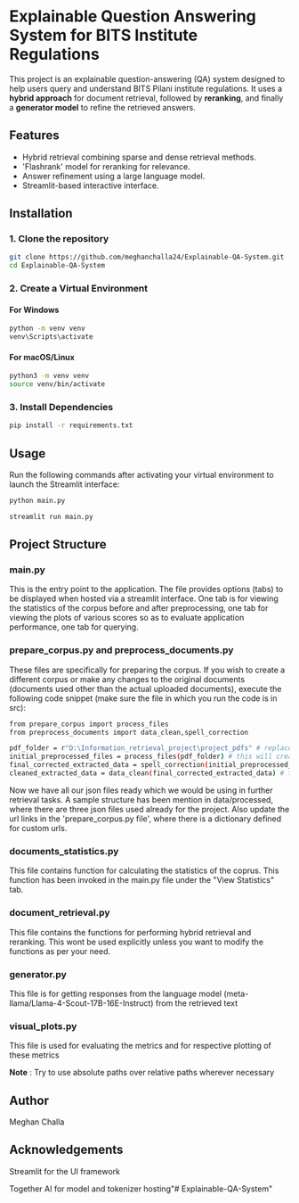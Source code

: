 # Explainable Question Answering System for BITS Institute Regulations

This project is an explainable question-answering (QA) system designed to help users query and understand BITS Pilani institute regulations. It uses a **hybrid approach** for document retrieval, followed by **reranking**, and finally a **generator model** to refine the retrieved answers.

##  Features

- Hybrid retrieval combining sparse and dense retrieval methods.
- 'Flashrank' model for reranking for relevance.
- Answer refinement using a large language model.
- Streamlit-based interactive interface.

## Installation
### 1. Clone the repository
```bash
git clone https://github.com/meghanchalla24/Explainable-QA-System.git
cd Explainable-QA-System
```

### 2. Create a Virtual Environment
#### For Windows
```bash
python -m venv venv
venv\Scripts\activate
```

#### For macOS/Linux

```bash
python3 -m venv venv
source venv/bin/activate
```


### 3. Install Dependencies
```bash
pip install -r requirements.txt
```


## Usage
Run the following commands after activating your virtual environment to launch the Streamlit interface:
```bash
python main.py
```
```bash
streamlit run main.py
```

## Project Structure
### main.py
This is the entry point to the application. The file provides options (tabs) to be displayed when hosted via a streamlit interface. One tab is for viewing the statistics of the corpus before and after preprocessing, one tab for viewing the plots of various scores so as to evaluate application performance, one tab for querying. 

### prepare_corpus.py and preprocess_documents.py
These files are specifically for preparing the corpus. If you wish to create a different corpus or make any changes to the original documents (documents used other than the actual uploaded documents), execute the following code snippet (make sure the file in which you run the code is in src):
```bash
from prepare_corpus import process_files
from preprocess_documents import data_clean,spell_correction

pdf_folder = r"D:\Information_retrieval_project\project_pdfs" # replace with the actual location of your document folder
initial_preprocessed_files = process_files(pdf_folder) # this will create a json file with initial extracted details from documents
final_corrected_extracted_data = spell_correction(initial_preprocessed_files) # this creates a json file after applying spelling correction
cleaned_extracted_data = data_clean(final_corrected_extracted_data) # this creates a json file after data cleaning and normalization
```
Now we have all our json files ready which we would be using in further retrieval tasks. A sample structure has been mention in data/processed, where there are three json files used already for the project. Also update the url links in the 'prepare_corpus.py file', where there is a dictionary defined for custom urls. 

### documents_statistics.py
This file contains function for calculating the statistics of the coprus. This function has been invoked in the main.py file under the "View Statistics" tab.

### document_retrieval.py
This file contains the functions for performing hybrid retrieval and reranking. This wont be used explicitly unless you want to modify the functions as per your need. 

### generator.py 
This file is for getting responses from the language model (meta-llama/Llama-4-Scout-17B-16E-Instruct) from the retrieved text

### visual_plots.py
This file is used for evaluating the metrics and for respective plotting of these metrics

**Note** : Try to use absolute paths over relative paths wherever necessary


## Author
Meghan Challa

## Acknowledgements
Streamlit for the UI framework

Together AI for model and tokenizer hosting"# Explainable-QA-System" 
